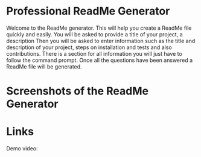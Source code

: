 # Professional ReadMe Generator 

Welcome to the ReadMe generator. This will help you create a ReadMe file quickly and easily. You will be asked to provide a title of your project, a description Then you will be asked to enter information such as the title and description of your project, steps on installation and tests and also contributions. There is a section for all information you will just have to follow the command prompt. Once all the questions have been answered a ReadMe file will be generated.

# Screenshots of the ReadMe Generator


















# Links

Demo video: 